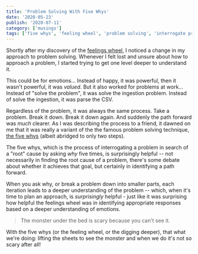 ```yaml
---
title: 'Problem Solving With Five Whys'
date: '2020-05-23'
publish: '2020-07-11'
category: ['musings']
tags: ['five whys', 'feeling wheel', 'problem solving', 'interrogate problems']
---
```


Shortly after my discovery of the [feelings wheel](../../2020-05-22/feel-wheel), I noticed a change in my approach to problem solving. Whenever I felt lost and unsure about how to approach a problem, I started trying to get one level deeper to understand it.

This could be for emotions... Instead of happy, it was powerful, then it wasn't powerful, it was _valued_. But it also worked for problems at work... Instead of "solve the problem", it was solve the ingestion problem. Instead of solve the ingestion, it was parse the CSV.

Regardless of the problem, it was always the same process. Take a problem. Break it down. Break it down again. And suddenly the path forward was _much_ clearer. As I was describing the process to a friend, it dawned on me that it was really a variant of the the famous problem solving technique, [the five whys](https://en.wikipedia.org/wiki/Five_whys) (albeit abridged to only two steps).

The five whys, which is the process of interrogating a problem in search of a "root" cause by asking _why_ five times, is surprisingly helpful -- not necessarily in finding the root cause of a problem, there's some debate about whether it achieves that goal, but certainly in identifying a path forward.

When you ask why, or break a problem down into smaller parts, each iteration leads to a deeper understanding of the problem -- which, when it's time to plan an approach, is _surprisingly_ helpful - just like it was surprising how helpful the feelings wheel was in identifying appropriate responses based on a deeper understanding of emotions.

> The monster under the bed is scary because you can't see it.

With the five whys (or the feeling wheel, or the digging deeper), that what we're doing: lifting the sheets to see the monster and when we do it's not so scary after all!

